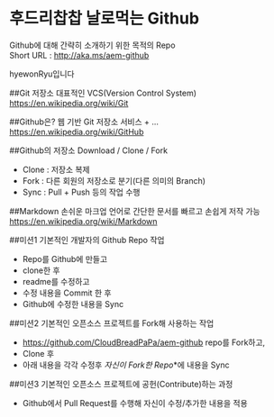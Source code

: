 # 후드리찹찹 날로먹는 Github
Github에 대해 간략히 소개하기 위한 목적의 Repo  
Short URL : http://aka.ms/aem-github  

hyewonRyu입니다

##Git 저장소
대표적인 VCS(Version Control System)  
https://en.wikipedia.org/wiki/Git  

##Github은?
웹 기반 Git 저장소 서비스 + ...
https://en.wikipedia.org/wiki/GitHub  


##Github의 저장소 Download / Clone / Fork
- Clone : 저장소 복제  
- Fork : 다른 회원의 저장소로 분기(다른 의미의 Branch)
- Sync : Pull + Push 등의 작업 수행

##Markdown
손쉬운 마크업 언어로 간단한 문서를 빠르고 손쉽게 저작 가능  
https://en.wikipedia.org/wiki/Markdown  

##미션1
기본적인 개발자의 Github Repo 작업
- Repo를 Github에 만들고
- clone한 후
- readme를 수정하고
- 수정 내용을 Commit 한 후
- Github에 수정한 내용을 Sync

##미션2
기본적인 오픈소스 프로젝트를 Fork해 사용하는 작업  
- https://github.com/CloudBreadPaPa/aem-github  repo를 Fork하고,
- Clone 후
- 아래 내용을 각각 수정후 **자신이 Fork한* Repo**에 내용을 Sync

##미션3
기본적인 오픈소스 프로젝트에 공헌(Contribute)하는 과정
- Github에서 Pull Request를 수행해 자신이 수정/추가한 내용을 적용
